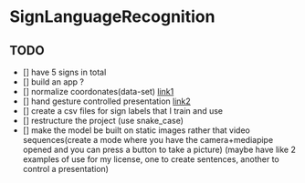 # SignLanguageRecognition

## TODO

- [] have 5 signs in total
- [] build an app ?
- [] normalize coordonates(data-set) [link1](https://www.youtube.com/watch?v=a99p_fAr6e4)
- [] hand gesture controlled presentation [link2](https://www.youtube.com/watch?v=CKmAZss-T5Y)
- [] create a csv files for sign labels that I train and use
- [] restructure the project (use snake_case)
- [] make the model be built on static images rather that video sequences(create a mode where you have the camera+mediapipe opened and you can press a button to take a picture)
(maybe have like 2 examples of use for my license, one to create sentences, another to control a presentation)
